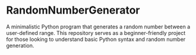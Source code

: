 # RandomNumberGenerator
A minimalistic Python program that generates a random number between a user-defined range. This repository serves as a beginner-friendly project for those looking to understand basic Python syntax and random number generation.
